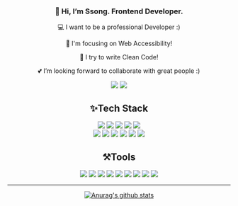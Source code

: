 
<div align="center">


### 👋 Hi, I’m Ssong. Frontend Developer.
💻 I want to be a professional Developer :) 

💎 I'm focusing on Web Accessibility!

💫 I try to write Clean Code!

💕 I’m looking forward to collaborate with great people :)

<a href="https://velog.io/@songjy377"><img src="https://img.shields.io/badge/velog-20C997?style=for-the-badge&logo=velog&logoColor=white&link=https://velog.io/@songjy377"/></a>
<a href="https://www.instagram.com/tssongt"><img src="https://img.shields.io/badge/instagram-E4405F?style=for-the-badge&logo=instagram&logoColor=white&link=https://www.instagram.com/tssongt"/></a>
  
## ✨Tech Stack
  <img src="https://img.shields.io/badge/Next.js-000?style=for-the-badge&logo=Next.js&logoColor=white&border">
  <img src="https://img.shields.io/badge/React-61DAFB?style=for-the-badge&e&logo=React&logoColor=white&border"/>
  <img src="https://img.shields.io/badge/React_Native-61DAFB?style=for-the-badge&logo=React&logoColor=white"/>
  <img src="https://img.shields.io/badge/TypeScript-3178C6?style=for-the-badge&&logo=TypeScript&logoColor=white"/>
  <img src="https://img.shields.io/badge/JavaScript-F7DF1E?style=for-the-badge&logo=JavaScript&logoColor=white"/>
  <br>
  <img src="https://img.shields.io/badge/styled-DB7093?style=for-the-badge&logo=styled-components&logoColor=white"/>
  <img src="https://img.shields.io/badge/emotion-DD00A1?style=for-the-badge&logo=emotion&logoColor=white"/>
  <img src="https://img.shields.io/badge/tailwind-06B6D4?style=for-the-badge&logo=tailwind css&logoColor=white"/>
  <img src="https://img.shields.io/badge/HTML-E34F26?style=for-the-badge&logo=HTML5&logoColor=white"/>
  <img src="https://img.shields.io/badge/CSS-1572B6?style=for-the-badge&logo=CSS3&logoColor=white"/>
  <img src="https://img.shields.io/badge/Sass-CC6699?style=for-the-badge&logo=Sass&logoColor=white">
  
## ⚒️Tools
<img src="https://img.shields.io/badge/Jira-0052CC?style=for-the-badge&logo=Jira&logoColor=white"/>
<img src="https://img.shields.io/badge/Bitbucket-0052CC?style=for-the-badge&logo=Bitbucket&logoColor=white"/>
<img src="https://img.shields.io/badge/slack-4A154B?style=for-the-badge&logo=slack&logoColor=white"/>
<img src="https://img.shields.io/badge/git-F05032?style=for-the-badge&logo=git&logoColor=white"/>
<img src="https://img.shields.io/badge/gitHub-181717?style=for-the-badge&logo=gitHub&logoColor=white"/>
<img src="https://img.shields.io/badge/notion-000000?style=for-the-badge&logo=notion&logoColor=white"/>
<img src="https://img.shields.io/badge/Figma-F24E1E?style=for-the-badge&logo=Figma&logoColor=white"/>
<img src="https://img.shields.io/badge/Zeplin-FF9E0F?style=for-the-badge&logo=Z&logoColor=white"/>
<img src="https://img.shields.io/badge/Trello-0052CC?style=for-the-badge&logo=Trello&logoColor=white"/> 

----  
[![Anurag's github stats](https://github-readme-stats.vercel.app/api?username=vSsongv&show_icons=true&theme=yeblu)](https://github.com/vSsongv/github-readme-stats)
